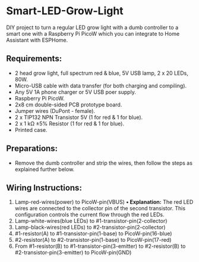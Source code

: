 # Smart-LED-Grow-Light
DIY project to turn a regular LED grow light with a dumb controller to a smart one with a Raspberry Pi PicoW which you can integrate to Home Assistant with ESPHome.

## Requirements:
  - 2 head grow light, full spectrum red & blue, 5V USB lamp, 2 x 20 LEDs, 80W.
  - Micro-USB cable with data transfer (for both charging and compiling).
  - Any 5V 1A phone charger or 5V USB poer supply.
  - Raspberry Pi PicoW.
  - 2x8 cm double-sided PCB prototype board.
  - Jumper wires (DuPont - female).
  - 2 x TIP132 NPN Transistor 5V (1 for red & 1 for blue).
  - 2 x 1 kΩ ±5% Resistor (1 for red & 1 for blue).
  - Printed case.

## Preparations:
  - Remove the dumb controller and strip the wires, then follow the steps as explained further below.

## Wiring Instructions:
  1. Lamp-red-wires(power) to PicoW-pin(VBUS)
     **• Explanation:** The red LED wires are connected to the collector pin of the second transistor. This configuration controls the current flow through the red LEDs.
  3. Lamp-white-wires(blue LEDs) to #1-transistor-pin(2-collector)
  4. Lamp-black-wires(red LEDs) to #2-transistor-pin(2-collector)
  5. #1-resistor(A) to #1-transistor-pin(1-base) to PicoW-pin(16-blue)
  6. #2-resistor(A) to #2-transistor-pin(1-base) to PicoW-pin(17-red)
  7. From #1-resistor(B) to #1-transistor-pin(3-emitter) to #2-resistor(B) to #2-transistor-pin(3-emitter) to PicoW-pin(GND)

